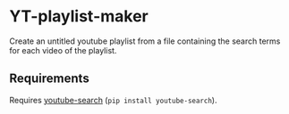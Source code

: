 # YT-playlist-maker

Create an untitled youtube playlist from a file containing the search terms for each video of the playlist. 

## Requirements

Requires [youtube-search](https://github.com/joetats/youtube_search) (```pip install youtube-search```). 

